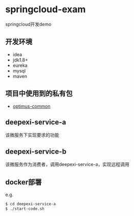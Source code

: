 
# springcloud-exam

springcloud开发demo


## 开发环境

- idea
- jdk1.8+
- eureka
- mysql
- maven

## 项目中使用到的私有包

- [optimus-common](https://github.com/deepexi/optimus-commons)

## deepexi-service-a

该微服务下实现要求的功能


## deepexi-service-b

该微服务作为消费者，调用deepexi-service-a，实现远程调用


## docker部署

e.g.

```bash
$ cd deepexi-service-a
$ ./start-code.sh
```
